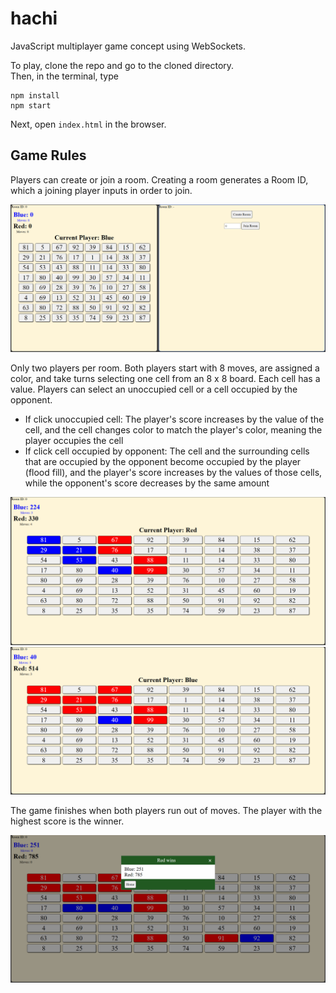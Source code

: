 # hachi

JavaScript multiplayer game concept using WebSockets.

To play, clone the repo and go to the cloned directory.  
Then, in the terminal, type
```
npm install
npm start
```
Next, open `index.html` in the browser.

## Game Rules

Players can create or join a room. Creating a room generates a Room ID, which a joining player inputs in order to join.

![home](/images/home.png)

Only two players per room. Both players start with 8 moves, are assigned a color, and take turns selecting one cell from an 8 x 8 board. Each cell has a value. Players can select an unoccupied cell or a cell occupied by the opponent.
- If click unoccupied cell: The player's score increases by the value of the cell, and the cell changes color to match the player's color, meaning the player occupies the cell
- If click cell occupied by opponent: The cell and the surrounding cells that are occupied by the opponent become occupied by the player (flood fill), and the player's score increases by the values of those cells, while the opponent's score decreases by the same amount

![board](/images/board_1.png)
![board](/images/board_2.png)

The game finishes when both players run out of moves. The player with the highest score is the winner.

![winner](/images/winner.png)